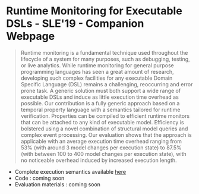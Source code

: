 # Runtime Monitoring for Executable DSLs - SLE'19 - Companion Webpage

> Runtime monitoring is a fundamental technique used throughout the lifecycle of a system for many purposes, such as debugging, testing, or live analytics. While runtime monitoring for general purpose programming languages has seen a great amount of research, developing such complex facilities for any executable Domain Specific Language (DSL) remains a challenging, reoccurring and error prone task. A generic solution must both support a wide range of executable DSLs and induce as little execution time overhead as possible. Our contribution is a fully generic approach based on a temporal property language with a semantics tailored for runtime verification. Properties can be compiled to efficient runtime monitors that can be attached to any kind of executable model. Efficiency is bolstered using a novel combination of structural model queries and complex event processing. Our evaluation shows that the approach is applicable with an average execution time overhead ranging from 53% (with around 3 model changes per execution state) to 87.5% (with between 100 to 400 model changes per execution state), with no noticeable overhead induced by increased execution length.

 - Complete execution semantics available [here](https://github.com/EPNAauCZDy8i9yocBqo9MKzAt/EPNAauCZDy8i9yocBqo9MKzAt.github.io/blob/master/Runtime_Monitoring_for_Executable_DSLs__Full_Semantics.pdf)
 - Code : coming soon
 - Evaluation materials : coming soon
